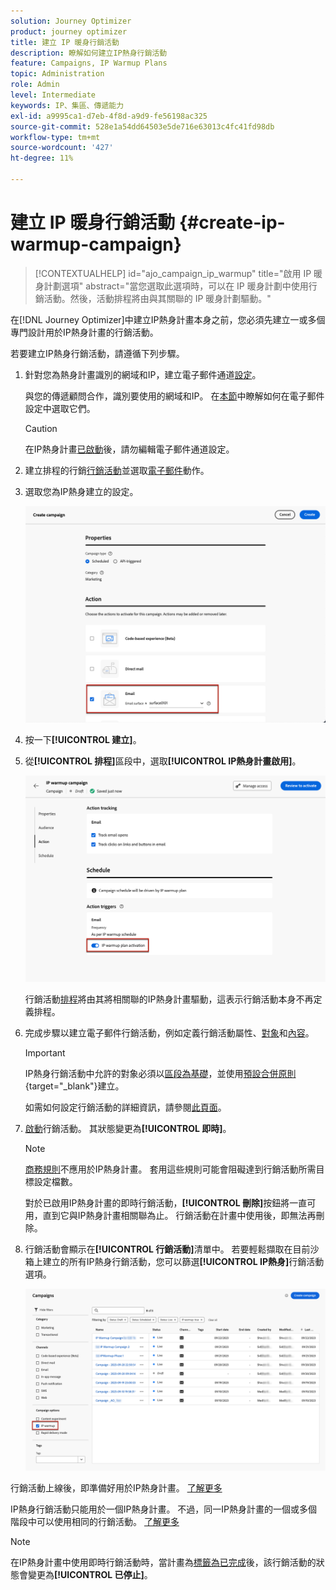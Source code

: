 ```yaml
---
solution: Journey Optimizer
product: journey optimizer
title: 建立 IP 暖身行銷活動
description: 瞭解如何建立IP熱身行銷活動
feature: Campaigns, IP Warmup Plans
topic: Administration
role: Admin
level: Intermediate
keywords: IP、集區、傳遞能力
exl-id: a9995ca1-d7eb-4f8d-a9d9-fe56198ac325
source-git-commit: 528e1a54dd64503e5de716e63013c4fc41fd98db
workflow-type: tm+mt
source-wordcount: '427'
ht-degree: 11%

---
```


# 建立 IP 暖身行銷活動 {#create-ip-warmup-campaign}

>[!CONTEXTUALHELP]
>id="ajo_campaign_ip_warmup"
>title="啟用 IP 暖身計劃選項"
>abstract="當您選取此選項時，可以在 IP 暖身計劃中使用行銷活動。然後，活動排程將由與其關聯的 IP 暖身計劃驅動。"

在[!DNL Journey Optimizer]中建立IP熱身計畫本身之前，您必須先建立一或多個專門設計用於IP熱身計畫<!--through a dedicated option-->的行銷活動。

若要建立IP熱身行銷活動，請遵循下列步驟。

1. 針對您為熱身計畫識別的網域和IP，建立電子郵件通道[設定](channel-surfaces.md)。

   與您的傳遞顧問合作，識別要使用的網域和IP。 在[本節](../email/email-settings.md#subdomains-and-ip-pools)中瞭解如何在電子郵件設定中選取它們。

   >[!CAUTION]
   >
   >在IP熱身計畫[已啟動](ip-warmup-execution.md)後，請勿編輯電子郵件通道設定。

1. 建立排程的行銷[行銷活動](../campaigns/create-campaign.md)並選取[電子郵件](../email/create-email.md#create-email-journey-campaign)動作。

   <!--Select the Marketing category. The IP warmup plan activation option is only available for  marketing-type campaigns.-->

1. 選取您為IP熱身建立的設定。

   ![](assets/ip-warmup-campaign-surface.png)

   <!--You must use the same configuration as the one that will be used for the asociated IP warmup plan. [Learn how to create an IP warmup plan](#create-ip-warmup-plan)-->

1. 按一下&#x200B;**[!UICONTROL 建立]**。

1. 從&#x200B;**[!UICONTROL 排程]**&#x200B;區段中，選取&#x200B;**[!UICONTROL IP熱身計畫啟用]**。

   ![](assets/ip-warmup-campaign-plan-activation.png)

   行銷活動[排程](../campaigns/create-campaign.md#schedule)將由其將相關聯的IP熱身計畫驅動，這表示行銷活動本身不再定義排程。

1. 完成步驟以建立電子郵件行銷活動，例如定義行銷活動屬性、[對象](../audience/about-audiences.md)<!--best practices for IP warmup in terms of audience?-->和[內容](../email/get-started-email-design.md#key-steps)。

   >[!IMPORTANT]
   >
   >IP熱身行銷活動中允許的對象必須以[區段為基礎](../audience/creating-a-segment-definition.md)，並使用[預設合併原則](https://experienceleague.adobe.com/zh-hant/docs/experience-platform/profile/merge-policies/overview#default-merge-policy){target="_blank"}建立。

   如需如何設定行銷活動的詳細資訊，請參閱[此頁面](../campaigns/get-started-with-campaigns.md)。

1. [啟動](../campaigns/review-activate-campaign.md)行銷活動。 其狀態變更為&#x200B;**[!UICONTROL 即時]**。

   >[!NOTE]
   >
   >[商務規則](../conflict-prioritization/rule-sets.md#apply-frequency-rule)不應用於IP熱身計畫。 套用這些規則可能會阻礙達到行銷活動所需目標設定檔數。

   對於已啟用IP熱身計畫的即時行銷活動，**[!UICONTROL 刪除]**&#x200B;按鈕將一直可用，直到它與IP熱身計畫相關聯為止。 行銷活動在計畫中使用後，即無法再刪除。

1. 行銷活動會顯示在&#x200B;**[!UICONTROL 行銷活動]**&#x200B;清單中。 若要輕鬆擷取在目前沙箱上建立的所有IP熱身行銷活動，您可以篩選&#x200B;**[!UICONTROL IP熱身]**&#x200B;行銷活動選項。

   ![](assets/ip-warmup-campaign-filter.png)

行銷活動上線後，即準備好用於IP熱身計畫。 [了解更多](ip-warmup-plan.md)

IP熱身行銷活動只能用於一個IP熱身計畫。 不過，同一IP熱身計畫的一個或多個階段中可以使用相同的行銷活動。 [了解更多](ip-warmup-plan.md#define-phases)

>[!NOTE]
>
>在IP熱身計畫中使用即時行銷活動時，當計畫為[標籤為已完成](ip-warmup-execution.md#mark-as-completed)後，該行銷活動的狀態會變更為&#x200B;**[!UICONTROL 已停止]**。


